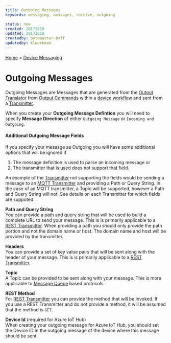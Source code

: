 ```yaml
---
title: Outgoing Messages
keywords: messaging, messages, receive, outgoing

status: new
created: 20171018
updated: 20171018
createdby: bytemaster-0xff
updatedby: klworkman
---
```

[Home](Index.md) > [Device Messaging](../Index.md)

# Outgoing Messages

Outgoing Messages are Messages that are generated from the [Output Translator](../PipelineModules/OutputTranslator.md) 
from [Output Commands](../Workflows/OutputCommands.md) within a [device workflow](../Workflows/Index.md) and sent from 
a [Transmitter](../PipelineModules/Transmitter.md).

When you create your **Outgoing Message Defintion** you will need to specify **Message Direction** of either `Outgoing Message` or `Incoming and Outgoing`.

#### Additional Outgoing Message Fields 

If you specify your mesasge as Outgoing you will have some additional options that will be ignored if 
  1. The message definition is used to parse an incoming message or 
  2. The transmitter that is used does not support that field.

An example of the [Transmitter](../PipelineModules/Transmitter.md) not supporting the fields would be sending a message to an [MQTT Transmitter](../PipelineModules/Transmitters/MQTTClient.md) 
and providing a Path or Query String.  In the case of an MQTT transmitter, a Topic will be supported, however a Path and Query String will not.  See details on each Transmitter
for which fields are suppoted.

**Path and Query String**  
You can provide a path and query string that will be used to build a complete URL to send your message.  This is is primarily applicable to a [REST Transmitter](../PipelineModules/Transmitters/Rest.md).
When providing a path you should only provide the path portion and not the domain name or host.  The domain name and host will be provided by the transmitter.

**Headers**  
You can provide a set of key value pairs that will be sent along with the header of your message.  This is is primarily applicable to a [REST Transmitter](../PipelineModules/Transmitters/Rest.md).

**Topic**  
A Topic can be provided to be sent along with your message.  This is more applicable to [Message Queue](https://en.wikipedia.org/wiki/Message_queue) based protocols.

**REST Method**  
For [REST Transmitter](../PipelineModules/Transmitters/Rest.md) you can provide the method that will be invoked.  If you use a REST Transmitter and do not provide a method, it will be assumed that the method is `GET`.

**Device Id** (required for Azure IoT Hub)  
When creating your outgoing message for Azure IoT Hub, you should set the Device ID in the outgoing message of the device where this message should be sent.